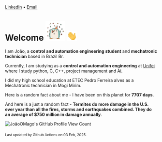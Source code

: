 [LinkedIn](https://www.linkedin.com/in/joão-pedro-gozzoli-b95641301/) &bull;
[Email](joaopedrogozzoli@gmail.com)

# Welcome <img src="happy.gif" height="64px" /> <img src="wave.gif" height="32px" />

I am João, a  **control and automation engineering student** and **mechatronic technician** based in Brazil Br.

Currently, I am studying as a **control and automation engineering** at [Unifei](https://unifei.edu.br) where I study python, C, C++, project management and Ai.

I did my high school education at ETEC Pedro Ferreira alves as a Mechatronic technician in Mogi Mirim.

Here is a random fact about me - I have been on this planet for **7707 days**.

And here is a just a random fact -  **Termites do more damage in the U.S. ever year than all the fires, storms and earthquakes combined. They do an average of $750 million in damage annually**.

![JoãoOMago's GitHub Profile View Count](https://komarev.com/ghpvc/?username=JoaoOMago)

<sub>Last updated by Github Actions on 03 Feb, 2025.</sub>
